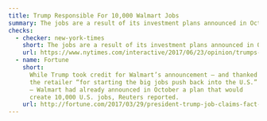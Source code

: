 ```yaml
---
title: Trump Responsible For 10,000 Walmart Jobs
summary: The jobs are a result of its investment plans announced in October 2016.
checks:
  - checker: new-york-times
    short: The jobs are a result of its investment plans announced in October 2016.
    url: https://www.nytimes.com/interactive/2017/06/23/opinion/trumps-lies.html
  - name: Fortune
    short:
      While Trump took credit for Walmart’s announcement — and thanked
      the retailer “for starting the big jobs push back into the U.S.”
      — Walmart had already announced in October a plan that would
      create 10,000 U.S. jobs, Reuters reported.
    url: http://fortune.com/2017/03/29/president-trump-job-claims-fact-check/
---
```

